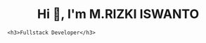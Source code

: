 <!DOCTYPE html>
<html lang="en">
<head>
    <meta charset="UTF-8">
    <meta http-equiv="X-UA-Compatible" content="IE=edge">
    <meta name="viewport" content="width=device-width, initial-scale=1.0">
    
</head>
<body>
    <h1 align="center">Hi 👋, I'm M.RIZKI ISWANTO</h1>

    <h3>Fullstack Developer</h3>
</body>
</html>
